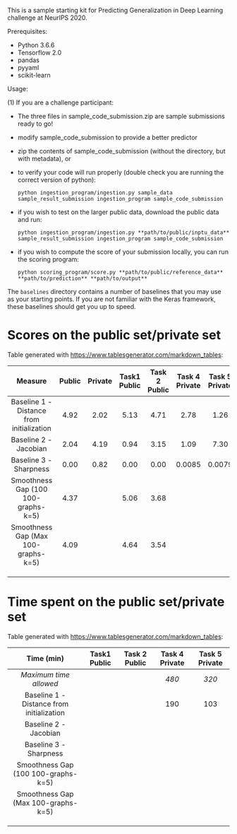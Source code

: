 This is a sample starting kit for Predicting Generalization in Deep Learning challenge at NeurIPS 2020.

Prerequisites:
- Python 3.6.6
- Tensorflow 2.0
- pandas
- pyyaml
- scikit-learn

Usage:

(1) If you are a challenge participant:

- The three files in sample_code_submission.zip are sample submissions ready to go!

- modify sample_code_submission to provide a better predictor

- zip the contents of sample_code_submission (without the directory, but with metadata), or

- to verify your code will run properly (double check you are running the correct version of python):

  `python ingestion_program/ingestion.py sample_data sample_result_submission ingestion_program sample_code_submission`

- if you wish to test on the larger public data, download the public data and run:

  `python ingestion_program/ingestion.py **path/to/public/inptu_data** sample_result_submission ingestion_program sample_code_submission`

- if you wish to compute the score of your submission locally, you can run the scoring program:

  `python scoring_program/score.py **path/to/public/reference_data** **path/to/prediction** **path/to/output**`

The `baselines` directory contains a number of baselines that you may use as your starting points. If you are not familiar with the
Keras framework, these baselines should get you up to speed.

# Scores on the public set/private set

Table generated with https://www.tablesgenerator.com/markdown_tables:

|                  Measure                  | Public | Private | Task1 Public | Task 2 Public | Task 4 Private | Task 5 Private |
|:-----------------------------------------:|:------:|:-------:|:------------:|:-------------:|:--------------:|:--------------:|
| Baseline 1 - Distance from initialization |  4.92  |   2.02  |     5.13     |      4.71     |      2.78      |      1.26      |
|           Baseline 2 - Jacobian           |  2.04  |   4.19  |     0.94     |      3.15     |      1.09      |      7.30      |
|           Baseline 3 - Sharpness          |  0.00  |   0.82  |     0.00     |      0.00     |     0.0085     |     0.0079     |
|  Smoothness Gap (100 100-graphs-k=5)      |  4.37  |         |     5.06     |      3.68     |                |                |
|  Smoothness Gap (Max 100-graphs-k=5)      |  4.09  |         |     4.64     |      3.54     |                |                |
|                                           |        |         |              |               |                |                |
|                                           |        |         |              |               |                |                |
|                                           |        |         |              |               |                |                |

# Time spent on the public set/private set

Table generated with https://www.tablesgenerator.com/markdown_tables:

|                  Time (min)               | Task1 Public | Task 2 Public | Task 4 Private | Task 5 Private |
|:-----------------------------------------:|:------------:|:-------------:|:--------------:|:--------------:|
|          *Maximum time allowed*           |              |               |      *480*     |     *320*      |
| Baseline 1 - Distance from initialization |              |               |      190       |      103       |
|           Baseline 2 - Jacobian           |              |               |                |                |
|           Baseline 3 - Sharpness          |              |               |                |                |
|  Smoothness Gap (100 100-graphs-k=5)      |              |               |                |                |
|  Smoothness Gap (Max 100-graphs-k=5)      |              |               |                |                |
|                                           |              |               |                |                |
|                                           |              |               |                |                |
|                                           |              |               |                |                |
